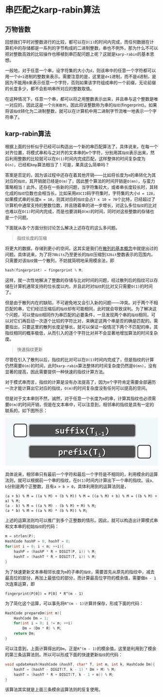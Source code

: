 串匹配之karp-rabin算法
=====================

## 万物皆数

回想我们平时对整数进行的比较，都可以在`O(1)`的时间内完成，而任何数据在计算机中的存储都是一系列的字节构成的二进制整数，串也不例外，那为什么不可以把对整数高效的比较操作也移植到串匹配问题上呢？这就是`karp-rabin`的基本思想。

一般地，对于任意一个串，设字符集的大小为`d`，则该串中的任意一个字符都可以用一个`d+1`进制的整数来表示。需要注意的是，这里是`d+1`进制，而不是`d`进制，是因为不能用`0`来表示任意一个字符，否则如果该字符组成串的一个前缀，无论前缀的长度多少，都不会影响串所对应的整数取值。

在这种情况下，任意一个串，都可以将之用整数表示出来，并且串与这个整数是唯一对应的，因此这是一个`完美散列`，因此将该整数称为串的`指纹`(fingerprint)。如果将该`指纹`转化为二进制整数，就可以在计算机中用二进制字节流唯一地表示一个字符串了。

## karp-rabin算法

根据上面的分析似乎已经可以构造出一个新的串匹配算法了，具体说来，在每一个对齐位置，将模式串和与之对齐的文本串的`m`个字符，分别用其`指纹`表示出来，然后利用整数的比较就可以在`O(1)`时间内完成匹配，这样整体的时间复杂度为`O(n)`，已经和`kmp`算法相当了！可是，果真这么简单吗？

答案是否定的，因为该过程中还存在着其他开销——比如将长度为`m`的串转化为其对应的`指纹`，其开销就已经是`O(m)`了，因此整个算法的时间开销是`O(mn)`，与蛮力策略相当！此外，还存在一些新的问题，当字符集较大，或者串长度较长时，其转化成的`指纹`位数也会相当长，比如采用`ASCII`码字符集时，字符集的大小`d = 128`，如果模式串的长度`m = 10`，则其对应的`指纹`会占`7 x 10 = 70`个比特，已经超过了计算机中通常支持的整数位数，并且随着串的进一步增长，对这么多位`指纹`的比对也难以在`O(1)`时间内完成，而是也要消耗`O(m)`的时间，同时对这些整数的存储也是一个问题。

下面就从各个方面分别讨论怎么解决上述存在的这么多问题。

> 指纹长度的压缩

将更大的数据，存储到更小的空间，这其实是我们在[散列的基本概念](../chp9/hash.md)中就提出过的问题。具体说来，为了将`70bits`乃至更长的`指纹`压缩到`32bit`整数表示的范围内，只需要对该`指纹`做一个散列，不妨就简明地采用模余法，即

```c
hash(fingerprint) = fingerprint % M;
```

这样，就一次性地解决了整数的存储与比对时间的问题，经过散列后的指纹可以存储在计算机通常支持的位长度以内，并且此时对`指纹`的比对又只需要`O(1)`的时间了。

但是由于散列内在的缺陷，不可避免地又会引入新的问题——冲突。对于两个不相匹配的串，它们经过压缩后的`指纹`却有可能相同，此时就会导致误判。为了解决这个问题，可以使`指纹`相同作为串匹配的必要条件，一旦发现两个串的`指纹`相同，可以对它们再启动一次逐个比较的字符比对，来确定这两个串是否的确是匹配的。需要指出，只要这里的散列长度足够长，就可以保证一般情况下两个不匹配的串，其指纹相同的概率极低，从而引入的逐个字符比对并不会显著地增加算法的时间复杂度。

> 快速指纹更新

尽管在引入了散列以后，指纹的比对可以在`O(1)`时间内完成了，但是指纹的计算仍然需要`O(m)`的时间，此时`karp-rabin`算法整体的时间复杂度仍然是`O(mn)`，没有显著的提高，因此需要提供一种快速的指纹计算方法。

对于模式串而言，指纹的计算是没有办法提高了，因为`m`个字符肯定需要全部遍历一次才能计算出它对应的指纹，`O(m)`的时间复杂度没有任何可以提高的空间。

但是对于文本串则不然，诚然，对于任意一个长度为`m`的串，计算其指纹也必须需要`O(m)`的时间开销，但是在文本串中，可以注意到，相邻串的指纹是具有一定的联系的，如下图所示：

![update_fingerprint](update_fingerprint.png)

具体说来，相邻串只有最前一个字符和最后一个字符是不相同的，利用模余的运算法则，就可以根据前一个串的指纹，在`O(1)`时间内计算出下一个串的指纹。设`a, b`分别是两个正整数，且有`a > b > 0`，具体利用到的运算法则是，

```
(a + b) % M = ((a % M) + (b % M)) % M = ((a % M) + b) % M = ((b % M) + a) % M;
(a - b) % M = ((a % M) - (b % M) + M) % M;
(a * b) % M = ((a % M) * (b % M)) % M;
```

上述的运算法则均可以推广到多个正整数的情形。因此，就可以构造出计算模式串和文本串的初始`指纹`的代码：

```c
m = strlen(P);
HashCode hashP = 0, hashT = 0;
for(int i = 0; i < m; ++i){
	hashP = (hashP * R + DIGIT(P, i)) % M;
	hashT = (hashT * R + DIGIT(T, i)) % M;
}
```

为了快速更新文本串相邻长度为`m`的子串的`指纹`，需要首先从原先的指纹中，减去最高位的部分，再加上最低位的部分，而计算最高位字符的模余值，需要做`m - 1`次连乘运算，即

```
fingerprint(P[0]) = P[0] * R^(m - 1)
```

为了简化这个运算，可以事先将`R^(m - 1)`计算并保存，形成下面的代码：

```c
HashCode prepareDm(int m){
	HashCode Dm = 1;
	for(int i = 0; i != m; ++i)
		Dm = (Dm * R) % M;
	return Dm;
}
```

可以注意到，上面计算得出的`Dm`，正是`R^(m - 1)`的模余值，这里是利用到了模余的第三条运算法则。所以可以形成下面的快速更新`指纹`的代码：

```c
void updateHash(HashCode &hashT, char* T, int m, int k, HashCode Dm){
	hashT = (hashT - DIGIT(T, k - 1) * Dm + M) % M;
	hashT = (hashT * R + DIGIT(T, k - 1 + m)) % M;
}
```

该算法其实就是上面三条模余运算法则的反复使用。
